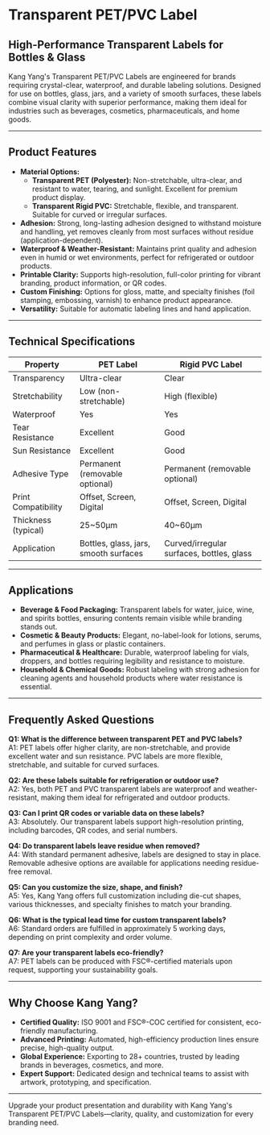 # Transparent PET/PVC Label

## High-Performance Transparent Labels for Bottles & Glass

Kang Yang's Transparent PET/PVC Labels are engineered for brands requiring crystal-clear, waterproof, and durable labeling solutions. Designed for use on bottles, glass, jars, and a variety of smooth surfaces, these labels combine visual clarity with superior performance, making them ideal for industries such as beverages, cosmetics, pharmaceuticals, and home goods.

---

## Product Features

- **Material Options:**  
  - **Transparent PET (Polyester):** Non-stretchable, ultra-clear, and resistant to water, tearing, and sunlight. Excellent for premium product display.
  - **Transparent Rigid PVC:** Stretchable, flexible, and transparent. Suitable for curved or irregular surfaces.
- **Adhesion:** Strong, long-lasting adhesion designed to withstand moisture and handling, yet removes cleanly from most surfaces without residue (application-dependent).
- **Waterproof & Weather-Resistant:** Maintains print quality and adhesion even in humid or wet environments, perfect for refrigerated or outdoor products.
- **Printable Clarity:** Supports high-resolution, full-color printing for vibrant branding, product information, or QR codes.
- **Custom Finishing:** Options for gloss, matte, and specialty finishes (foil stamping, embossing, varnish) to enhance product appearance.
- **Versatility:** Suitable for automatic labeling lines and hand application.

---

## Technical Specifications

| Property                | PET Label                 | Rigid PVC Label         |
|-------------------------|--------------------------|------------------------|
| Transparency            | Ultra-clear              | Clear                  |
| Stretchability          | Low (non-stretchable)    | High (flexible)        |
| Waterproof              | Yes                      | Yes                    |
| Tear Resistance         | Excellent                | Good                   |
| Sun Resistance          | Excellent                | Good                   |
| Adhesive Type           | Permanent (removable optional) | Permanent (removable optional) |
| Print Compatibility     | Offset, Screen, Digital  | Offset, Screen, Digital|
| Thickness (typical)     | 25~50μm                  | 40~60μm                |
| Application             | Bottles, glass, jars, smooth surfaces | Curved/irregular surfaces, bottles, glass |

---

## Applications

- **Beverage & Food Packaging:** Transparent labels for water, juice, wine, and spirits bottles, ensuring contents remain visible while branding stands out.
- **Cosmetic & Beauty Products:** Elegant, no-label-look for lotions, serums, and perfumes in glass or plastic containers.
- **Pharmaceutical & Healthcare:** Durable, waterproof labeling for vials, droppers, and bottles requiring legibility and resistance to moisture.
- **Household & Chemical Goods:** Robust labeling with strong adhesion for cleaning agents and household products where water resistance is essential.

---

## Frequently Asked Questions

**Q1: What is the difference between transparent PET and PVC labels?**  
A1: PET labels offer higher clarity, are non-stretchable, and provide excellent water and sun resistance. PVC labels are more flexible, stretchable, and suitable for curved surfaces.

**Q2: Are these labels suitable for refrigeration or outdoor use?**  
A2: Yes, both PET and PVC transparent labels are waterproof and weather-resistant, making them ideal for refrigerated and outdoor products.

**Q3: Can I print QR codes or variable data on these labels?**  
A3: Absolutely. Our transparent labels support high-resolution printing, including barcodes, QR codes, and serial numbers.

**Q4: Do transparent labels leave residue when removed?**  
A4: With standard permanent adhesive, labels are designed to stay in place. Removable adhesive options are available for applications needing residue-free removal.

**Q5: Can you customize the size, shape, and finish?**  
A5: Yes, Kang Yang offers full customization including die-cut shapes, various thicknesses, and specialty finishes to match your branding.

**Q6: What is the typical lead time for custom transparent labels?**  
A6: Standard orders are fulfilled in approximately 5 working days, depending on print complexity and order volume.

**Q7: Are your transparent labels eco-friendly?**  
A7: PET labels can be produced with FSC®-certified materials upon request, supporting your sustainability goals.

---

## Why Choose Kang Yang?

- **Certified Quality:** ISO 9001 and FSC®-COC certified for consistent, eco-friendly manufacturing.
- **Advanced Printing:** Automated, high-efficiency production lines ensure precise, high-quality output.
- **Global Experience:** Exporting to 28+ countries, trusted by leading brands in beverages, cosmetics, and more.
- **Expert Support:** Dedicated design and technical teams to assist with artwork, prototyping, and specification.

---

Upgrade your product presentation and durability with Kang Yang's Transparent PET/PVC Labels—clarity, quality, and customization for every branding need.